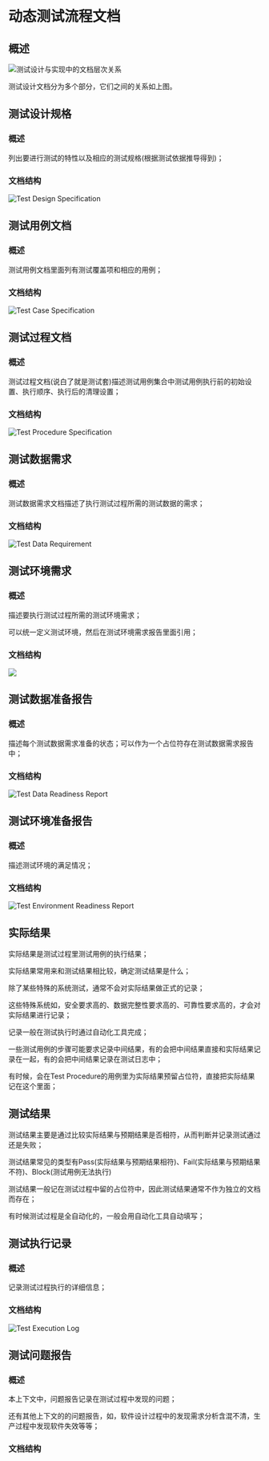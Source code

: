 # 动态测试流程文档

## 概述

![&#x6D4B;&#x8BD5;&#x8BBE;&#x8BA1;&#x4E0E;&#x5B9E;&#x73B0;&#x4E2D;&#x7684;&#x6587;&#x6863;&#x5C42;&#x6B21;&#x5173;&#x7CFB;](../../../../.gitbook/assets/image%20%2898%29.png)

测试设计文档分为多个部分，它们之间的关系如上图。

## 测试设计规格

### 概述

列出要进行测试的特性以及相应的测试规格\(根据测试依据推导得到\)；

### 文档结构

![Test Design Specification](../../../../.gitbook/assets/test-design-specification.png)

## 测试用例文档

### 概述

测试用例文档里面列有测试覆盖项和相应的用例；

### 文档结构

![Test Case Specification](../../../../.gitbook/assets/test-case-specification.png)

## 测试过程文档

### **概述**

测试过程文档\(说白了就是测试套\)描述测试用例集合中测试用例执行前的初始设置、执行顺序、执行后的清理设置；

### 文档结构

![Test Procedure Specification](../../../../.gitbook/assets/test-procedure-specification.png)



## 测试数据需求

### 概述

测试数据需求文档描述了执行测试过程所需的测试数据的需求；

### 文档结构

![Test Data Requirement](../../../../.gitbook/assets/test-data-requirement.png)

## 测试环境需求

### 概述

描述要执行测试过程所需的测试环境需求；

可以统一定义测试环境，然后在测试环境需求报告里面引用；

### 文档结构

![](../../../../.gitbook/assets/test-environment-requirement.png)

## 测试数据准备报告

### 概述

描述每个测试数据需求准备的状态；可以作为一个占位符存在测试数据需求报告中；

### 文档结构

![Test Data Readiness Report](../../../../.gitbook/assets/test-data-readiness-report.png)

## 测试环境准备报告

### 概述

描述测试环境的满足情况；

### 文档结构

![Test Environment Readiness Report](../../../../.gitbook/assets/test-environment-readiness-report.png)

## 实际结果

实际结果是测试过程里测试用例的执行结果；

实际结果常用来和测试结果相比较，确定测试结果是什么；

除了某些特殊的系统测试，通常不会对实际结果做正式的记录；

这些特殊系统如，安全要求高的、数据完整性要求高的、可靠性要求高的，才会对实际结果进行记录；

记录一般在测试执行时通过自动化工具完成；

一些测试用例的步骤可能要求记录中间结果，有的会把中间结果直接和实际结果记录在一起，有的会把中间结果记录在测试日志中；

有时候，会在Test Procedure的用例里为实际结果预留占位符，直接把实际结果记在这个里面；

## 测试结果

测试结果主要是通过比较实际结果与预期结果是否相符，从而判断并记录测试通过还是失败；

测试结果常见的类型有Pass\(实际结果与预期结果相符\)、Fail\(实际结果与预期结果不符\)、Block\(测试用例无法执行\)

测试结果一般记在测试过程中留的占位符中，因此测试结果通常不作为独立的文档而存在；

有时候测试过程是全自动化的，一般会用自动化工具自动填写；

## 测试执行记录

### 概述

记录测试过程执行的详细信息；

### 文档结构

![Test Execution Log](../../../../.gitbook/assets/test-execution-log.png)

## 测试问题报告

### 概述

本上下文中，问题报告记录在测试过程中发现的问题；

还有其他上下文的的问题报告，如，软件设计过程中的发现需求分析含混不清，生产过程中发现软件失效等等；

### 文档结构

